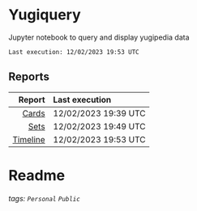 # Yugiquery
Jupyter notebook to query and display yugipedia data

    Last execution: 12/02/2023 19:53 UTC

## Reports

|                    Report | Last execution       |
| -------------------------:|:-------------------- |
|       [Cards](Cards.html) | 12/02/2023 19:39 UTC |
|         [Sets](Sets.html) | 12/02/2023 19:49 UTC |
| [Timeline](Timeline.html) | 12/02/2023 19:53 UTC |


# Readme

###### tags: `Personal` `Public`
